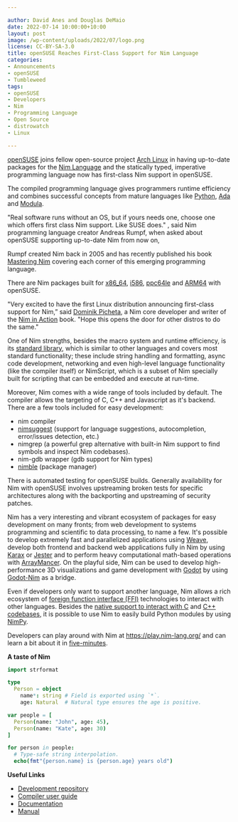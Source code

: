 ```yaml
---

author: David Anes and Douglas DeMaio
date: 2022-07-14 10:00:00+10:00
layout: post
image: /wp-content/uploads/2022/07/logo.png
license: CC-BY-SA-3.0
title: openSUSE Reaches First-Class Support for Nim Language
categories:
- Announcements
- openSUSE
- Tumbleweed
tags:
- openSUSE
- Developers
- Nim
- Programming Language
- Open Source
- distrowatch
- Linux

---
```


[openSUSE](https://get.opensuse.org/) joins fellow open-source project [Arch Linux](https://archlinux.org/) in having up-to-date packages for the [Nim Language](https://nim-lang.org/) and the statically typed, imperative programming language now has first-class Nim support in openSUSE.

The compiled programming language gives programmers runtime efficiency and combines successful concepts from mature languages like [Python](https://www.python.org/), [Ada](https://www.adaic.org/) and [Modula](http://www.modula3.org/).

"Real software runs without an OS, but if yours needs one, choose one which offers first class Nim support. Like SUSE does." , said Nim programming language creator Andreas Rumpf, when asked about openSUSE supporting up-to-date Nim from now on,

Rumpf created Nim back in 2005 and has recently published his book [Mastering Nim](https://nim-lang.org/blog/2022/06/29/mastering-nim.html) covering each corner of this emerging programming language.

There are Nim packages built for [x86_64](https://en.wikipedia.org/wiki/X86-64), [i586](https://en.wikipedia.org/wiki/Pentium_(original)), [ppc64le](https://en.wikipedia.org/wiki/Ppc64) and [ARM64](https://en.wikipedia.org/wiki/AArch64) with openSUSE.

"Very excited to have the first Linux distribution announcing first-class support for Nim,” said [Dominik Picheta](https://picheta.me/), a Nim core developer and writer of the [Nim in Action](https://book.picheta.me/) book. "Hope this opens the door for other distros to do the same."

One of Nim strengths, besides the macro system and runtime efficiency, is its [standard library](https://nim-lang.org/docs/lib.html), which is similar to other languages and covers most standard functionality; these include string handling and formatting, async code development, networking and even high-level language functionality (like the compiler itself) or NimScript, which is a subset of Nim specially built for scripting that can be embedded and execute at run-time.

Moreover, Nim comes with a wide range of tools included by default. The compiler allows the targeting of C, C++ and Javascript as it's backend. There are a few tools included for easy development:

* nim compiler
* [nimsuggest](https://github.com/nim-lang/nimsuggest) (support for language suggestions,  autocompletion, error/issues detection, etc.)
* nimgrep (a powerful grep alternative with built-in Nim support to find symbols and inspect Nim codebases).
* nim-gdb wrapper (gdb support for Nim types)
* [nimble](https://github.com/nim-lang/nimble#readme) (package manager)

There is automated testing for openSUSE builds. Generally availability for Nim with openSUSE involves upstreaming broken tests for specific architectures along with the backporting and upstreaming of security patches.

Nim has a very interesting and vibrant ecosystem of packages for easy development on many fronts; from web development to systems programming and scientific to data processing, to name a few. It's possible to develop extremely fast and parallelized applications using [Weave](https://github.com/mratsim/weave), develop both frontend and backend web applications fully in Nim by using [Karax](https://github.com/karaxnim/karax) or [Jester](https://github.com/dom96/jester) and to perform heavy computational math-based operations with [ArrayMancer](https://github.com/mratsim/Arraymancer). On the playful side, Nim can be used to develop high-performance 3D visualizations and game development with [Godot](https://godotengine.org) by using [Godot-Nim](https://github.com/pragmagic/godot-nim) as a bridge.

Even if developers only want to support another language, Nim allows a rich ecosystem of [foreign function interface (FFI)](https://en.wikipedia.org/wiki/Foreign_function_interface) technologies to interact with other languages. Besides the [native support to interact with C](https://nim-lang.org/docs/manual.html#foreign-function-interface-importc-pragma) and [C++ codebases](https://nim-lang.org/docs/manual.html#implementation-specific-pragmas-importcpp-pragma), it is possible to use Nim to easily build Python modules by using [NimPy](https://github.com/yglukhov/nimpy).

Developers can play around with Nim at <https://play.nim-lang.org/> and can learn a bit about it in [five-minutes](https://learnxinyminutes.com/docs/nim/).

**A taste of Nim**
```nim
import strformat

type
  Person = object
    name*: string # Field is exported using `*`.
    age: Natural  # Natural type ensures the age is positive.

var people = [
  Person(name: "John", age: 45),
  Person(name: "Kate", age: 30)
]

for person in people:
  # Type-safe string interpolation.
  echo(fmt"{person.name} is {person.age} years old")
```

**Useful Links**
* [Development repository](https://github.com/nim-lang/Nim)
* [Compiler user guide](https://nim-lang.org/docs/nimc.html)
* [Documentation](https://nim-lang.org/documentation.html)
* [Manual](https://nim-lang.org/docs/manual.html)

<meta name="openSUSE, Tumbleweed, Developers, sysadmin, user, Open Source, rolling release, gamers, superuser, distrowatch, hacker, Linux, Kernel, nim, language, support" content="HTML,CSS,XML,JavaScript">



